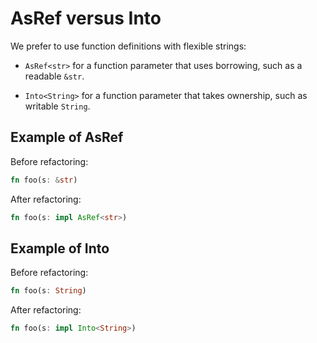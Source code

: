 # AsRef<str> versus Into<String>

We prefer to use function definitions with flexible strings:

* `AsRef<str>` for a function parameter that uses borrowing, such as a readable `&str`.

* `Into<String>` for a function parameter that takes ownership, such as writable `String`.


## Example of AsRef<str>

Before refactoring:

```rust
fn foo(s: &str)
```

After refactoring:

```rust
fn foo(s: impl AsRef<str>)
```


## Example of Into<String>

Before refactoring:

```rust
fn foo(s: String)
```

After refactoring:

```rust
fn foo(s: impl Into<String>)
```
